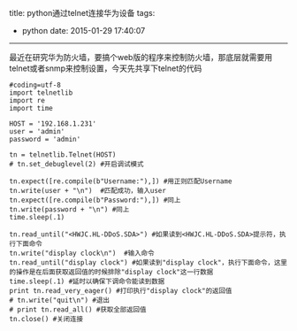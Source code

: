 title: python通过telnet连接华为设备
tags:
  - python
date: 2015-01-29 17:40:07
---

最近在研究华为防火墙，要搞个web版的程序来控制防火墙，那底层就需要用telnet或者snmp来控制设置，今天先共享下telnet的代码


```
#coding=utf-8
import telnetlib
import re
import time

HOST = '192.168.1.231'
user = 'admin'
password = 'admin'

tn = telnetlib.Telnet(HOST)
# tn.set_debuglevel(2) #开启调试模式

tn.expect([re.compile(b"Username:"),]) #用正则匹配Username
tn.write(user + "\n")  #匹配成功，输入user
tn.expect([re.compile(b"Password:"),]) #同上
tn.write(password + "\n") #同上
time.sleep(.1)

tn.read_until("<HWJC.HL-DDoS.SDA>") #如果读到<HWJC.HL-DDoS.SDA>提示符，执行下面命令
tn.write("display clock\n")  #输入命令
tn.read_until("display clock") #如果读到"display clock"，执行下面命令，这里的操作是在后面获取返回值的时候排除"display clock"这一行数据
time.sleep(.1) #延时以确保下调命令能读到数据
print tn.read_very_eager() #打印执行"display clock"的返回值
# tn.write("quit\n") #退出
# print tn.read_all() #获取全部返回值
tn.close() #关闭连接
```

